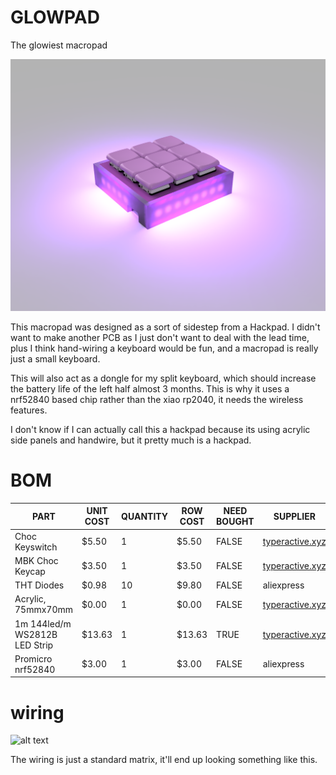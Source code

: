 # GLOWPAD

The glowiest macropad

![alt text](pictures/hackpad.PNG)

This macropad was designed as a sort of sidestep from a Hackpad. I didn't want to make another PCB as I just don't want to deal with the lead time, plus I think hand-wiring a keyboard would be fun, and a macropad is really just a small keyboard.

This will also act as a dongle for my split keyboard, which should increase the battery life of the left half almost 3 months. This is why it uses a nrf52840 based chip rather than the xiao rp2040, it needs the wireless features.

I don't know if I can actually call this a hackpad because its using acrylic side panels and handwire, but it pretty much is a hackpad.

# BOM

| PART                          | UNIT COST | QUANTITY | ROW COST | NEED BOUGHT | SUPPLIER                                    |
| ----------------------------- | --------- | -------- | -------- | ----------- | ------------------------------------------- |
| Choc Keyswitch                | $5.50     | 1        | $5.50    | FALSE       | [typeractive.xyz](https://typeractive.xyz/) |
| MBK Choc Keycap               | $3.50     | 1        | $3.50    | FALSE       | [typeractive.xyz](https://typeractive.xyz/) |
| THT Diodes                    | $0.98     | 10       | $9.80    | FALSE       | aliexpress                                  |
| Acrylic, 75mmx70mm            | $0.00     | 1        | $0.00    | FALSE       | [typeractive.xyz](https://typeractive.xyz/) |
| 1m 144led/m WS2812B LED Strip | $13.63    | 1        | $13.63   | TRUE        | [typeractive.xyz](https://typeractive.xyz/) |
| Promicro nrf52840             | $3.00     | 1        | $3.00    | FALSE       | aliexpress                                  |

# wiring

![alt text](https://github.com/user-attachments/assets/3715c39d-45d1-4c33-aac3-046417511000)

The wiring is just a standard matrix, it'll end up looking something like this.
